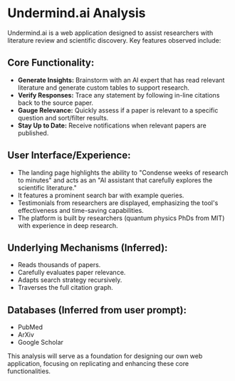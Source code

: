 # Undermind.ai Analysis

Undermind.ai is a web application designed to assist researchers with literature review and scientific discovery. Key features observed include:

## Core Functionality:

*   **Generate Insights:** Brainstorm with an AI expert that has read relevant literature and generate custom tables to support research.
*   **Verify Responses:** Trace any statement by following in-line citations back to the source paper.
*   **Gauge Relevance:** Quickly assess if a paper is relevant to a specific question and sort/filter results.
*   **Stay Up to Date:** Receive notifications when relevant papers are published.

## User Interface/Experience:

*   The landing page highlights the ability to "Condense weeks of research to minutes" and acts as an "AI assistant that carefully explores the scientific literature."
*   It features a prominent search bar with example queries.
*   Testimonials from researchers are displayed, emphasizing the tool's effectiveness and time-saving capabilities.
*   The platform is built by researchers (quantum physics PhDs from MIT) with experience in deep research.

## Underlying Mechanisms (Inferred):

*   Reads thousands of papers.
*   Carefully evaluates paper relevance.
*   Adapts search strategy recursively.
*   Traverses the full citation graph.

## Databases (Inferred from user prompt):

*   PubMed
*   ArXiv
*   Google Scholar

This analysis will serve as a foundation for designing our own web application, focusing on replicating and enhancing these core functionalities.

